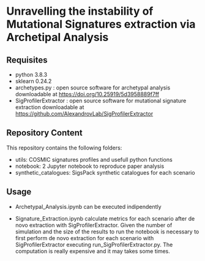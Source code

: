 # Unravelling the instability of Mutational Signatures extraction via Archetipal Analysis

## Requisites

- python 3.8.3
- sklearn 0.24.2
- archetypes.py : open source software for archetypal analysis downloadable at https://doi.org/10.25919/5d3958889f7ff
- SigProfilerExtractor : open source software for mutational signature extraction  downloadable at https://github.com/AlexandrovLab/SigProfilerExtractor


## Repository Content
This repository contains the following folders:
- utils: COSMIC signatures profiles and usefull python functions
- notebook: 2 Jupyter notebook to reproduce paper analysis
- synthetic_catalogues: SigsPack synthetic catalogues for each scenario

## Usage
- Archetypal_Analysis.ipynb can be executed indipendently

- Signature_Extraction.ipynb calculate metrics for each scenario after de novo extraction with SigProfilerExtractor. 
  Given the number of simulation and the size of the results to run the notebook is necessary to first perform de novo extraction for each scenario with
  SigProfilerExtractor executing run_SigProfilerExtractor.py. The computation is really expensive and it may takes some times.
 
